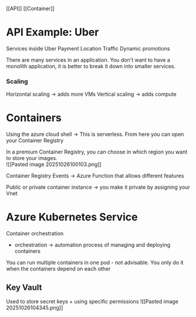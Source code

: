 [[API]] [[Container]]
# API Example: Uber
Services inside Uber
Payment 
Location 
Traffic 
Dynamic promotions

There are many services in an application. You don't want to have a monolith application, it is better to break it down into smaller services. 
### Scaling
Horizontal scaling -> adds more VMs
Vertical scaling -> adds compute 

# Containers 
Using the azure cloud shell -> This is serverless. From here you can open your Container Registry

In a premium Container Registry, you can choose in which region you want to store your images.  
![[Pasted image 20251026100103.png]]

Container Registry Events -> Azure Function that allows different features

Public or private container instance -> you make it private by assigning your Vnet 


# Azure Kubernetes Service
Container orchestration 
- orchestration -> automation process of managing and deploying containers 

You can run multiple containers in one pod - not advisable. You only do it when the containers depend on each other 

## Key Vault
Used to store secret keys + using specific permissions 
![[Pasted image 20251026104345.png]]


